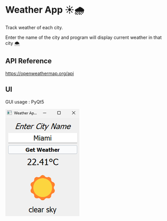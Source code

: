 
# Weather App ☀️🌧️

Track weather of each city.

Enter the name of the city and program will display current weather in that city 🌨️




## API Reference

  https://openweathermap.org/api


## UI

GUI usage : PyQt5

![Result Image](Image/GUI.png)



